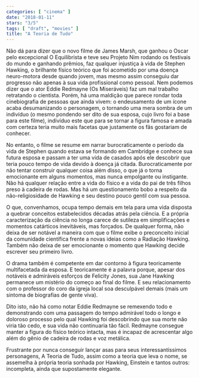 ```yaml
---
categories: [ "cinema" ]
date: "2018-01-11"
stars: "3/5"
tags: [ "draft", "movies" ]
title: "A Teoria de Tudo"
---
```

Não dá para dizer que o novo filme de James Marsh, que ganhou o Oscar pelo excepcional O Equilibrista e teve seu Projeto Nim rodando os festivais do mundo e ganhando prêmios, faz qualquer injustiça à vida de Stephen Hawking, o brilhante físico teórico que foi acometido por uma doença neuro-motora desde quando jovem, mas mesmo assim conseguiu dar progresso não apenas à sua vida profissional como pessoal. Nem podemos dizer que o ator Eddie Redmayne (Os Miseráveis) faz um mal trabalho retratando o cientista. Porém, há uma maldição que parece rondar toda cinebiografia de pessoas que ainda vivem: o endeusamento de um ícone acaba desumanizando o personagem, o tornando uma mera sombra de um indivíduo (o mesmo pondendo ser dito de sua esposa, cujo livro foi a base para este filme), indivíduo este que para se tornar a figura famosa e amada com certeza teria muito mais facetas que justamente os fãs gostariam de conhecer.

No entanto, o filme se resume em narrar burocraticamente o período da vida de Stephen quando estava se formando em Cambridge e conhece sua futura esposa e passam a ter uma vida de casados após ele descobrir que teria pouco tempo de vida devido à doença já citada. Burocraticamente por não tentar construir qualquer coisa além disso, o que já o torna emocionante em alguns momentos, mas nunca empolgante ou instigante. Não há qualquer relação entre a vida do físico e a vida do pai de três filhos preso à cadeira de rodas. Mas há um questionamento bobo a respeito da não-religiosidade de Hawking e seu destino pouco gentil com sua pessoa.

O que, convenhamos, ocupa tempo demais em tela para uma vida disposta a quebrar conceitos estabelecidos décadas atrás pela ciência. E a própria caracterização da ciência no longa carece de sutileza em simplificações e momentos catárticos inevitáveis, mas forçados. De qualquer forma, não deixa de ser notável a maneira com que o filme exibe o preconceito inicial da comunidade científica frente a novas ideias como a Radiação Hawking. Também não deixa de ser emocionante o momento que Hawking decide escrever seu primeiro livro.

O drama também é competente em dar contorno à figura teoricamente multifacetada da esposa. E teoricamente é a palavra porque, apesar dos notáveis e admiráveis esforços de Felicity Jones, sua Jane Hawking permanece um mistério do começo ao final do filme. E seu relacionamento com o professor do coro da igreja local soa desculpável demais (mais um sintoma de biografias de gente viva).

Dito isto, não há como notar Eddie Redmayne se remexendo todo e demonstrando com uma passagem do tempo admirável todo o longo e doloroso processo pelo qual Hawking foi descobrindo que sua morte não viria tão cedo, e sua vida não continuaria tão fácil. Redmayne consegue manter a figura do físico teórico intacta, mas é incapaz de acrescentar algo além do gênio de cadeira de rodas e voz metálica.

Frustrante por nunca conseguir lançar asas para seus interessantíssimos personagens, A Teoria de Tudo, assim como a teoria que leva o nome, se assemelha à própria teoria sonhada por Hawking, Einstein e tantos outros: incompleta, ainda que supostamente elegante.

